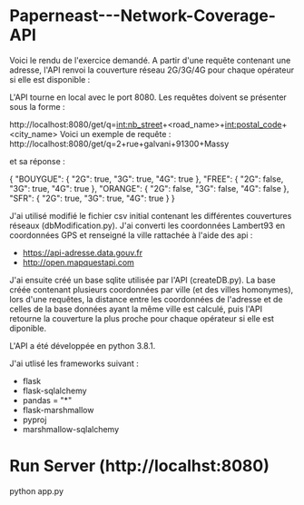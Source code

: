 # Paperneast---Network-Coverage-API

Voici le rendu de l'exercice demandé. A partir d'une requête contenant une adresse, l'API renvoi
la couverture réseau 2G/3G/4G pour chaque opérateur si elle est disponible :

L'API tourne en local avec le port 8080. Les requêtes doivent se présenter sous la forme : 

http://localhost:8080/get/q=<int:nb_street>+<road_name>+<int:postal_code>+<city_name>
Voici un exemple de requête : http://localhost:8080/get/q=2+rue+galvani+91300+Massy

et sa réponse :

{
    "BOUYGUE": {
        "2G": true,
        "3G": true,
        "4G": true
    },
    "FREE": {
        "2G": false,
        "3G": true,
        "4G": true
    },
    "ORANGE": {
        "2G": false,
        "3G": false,
        "4G": false
    },
    "SFR": {
        "2G": true,
        "3G": true,
        "4G": true
    }
}

J'ai utilisé modifié le fichier csv initial contenant les différentes couvertures réseaux (dbModification.py). 
J'ai converti les coordonnées Lambert93 en coordonnées GPS et renseigné la ville rattachée à l'aide des api :
  - https://api-adresse.data.gouv.fr
  - http://open.mapquestapi.com 
  
J'ai ensuite créé un base sqlite utilisée par l'API (createDB.py). La base créée contenant plusieurs coordonnées par ville (et des villes homonymes), 
lors d'une requêtes, la distance entre les coordonnées de l'adresse et de celles de la base données ayant la même ville est calculé, puis l'API 
retourne la couverture la plus proche pour chaque opérateur si elle est diponible.

L'API a été développée en python 3.8.1.

J'ai utlisé les frameworks suivant : 
  - flask 
  - flask-sqlalchemy
  - pandas = "*"
  - flask-marshmallow
  - pyproj 
  - marshmallow-sqlalchemy

# Run Server (http://localhst:8080)
python app.py

